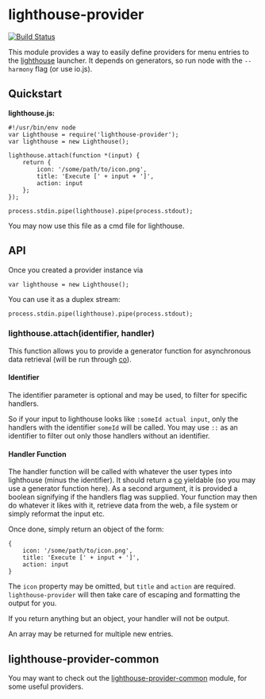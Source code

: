 lighthouse-provider
===================
[![Build Status](https://img.shields.io/travis/paulavery/node-lighthouse-provider.svg?style=flat)](https://travis-ci.org/paulavery/node-lighthouse-provider)

This module provides a way to easily define providers for menu entries to the [lighthouse](https://github.com/emgram769/lighthouse) launcher. It depends on generators, so run node with the `--harmony` flag (or use io.js).

Quickstart
----------
**lighthouse.js:**

	#!/usr/bin/env node
	var Lighthouse = require('lighthouse-provider');
	var lighthouse = new Lighthouse();

	lighthouse.attach(function *(input) {
		return {
			icon: '/some/path/to/icon.png',
			title: 'Execute [' + input + ']',
			action: input
		};
	});

	process.stdin.pipe(lighthouse).pipe(process.stdout);

You may now use this file as a cmd file for lighthouse.

API
---
Once you created a provider instance via

	var lighthouse = new Lighthouse();

You can use it as a duplex stream:

	process.stdin.pipe(lighthouse).pipe(process.stdout);

### lighthouse.attach(identifier, handler)
This function allows you to provide a generator function for asynchronous data retrieval (will be run through [co](https://github.com/tj/co)).

#### Identifier
The identifier parameter is optional and may be used, to filter for specific handlers.

So if your input to lighthouse looks like `:someId actual input`, only the handlers with the identifier `someId` will be called. You may use `::` as an identifier to filter out only those handlers without an identifier.

#### Handler Function
The handler function will be called with whatever the user types into lighthouse (minus the identifier). It should return a [co](https://github.com/tj/co) yieldable (so you may use a generator function here).
As a second argument, it is provided a boolean signifying if the handlers flag was supplied.
Your function may then do whatever it likes with it, retrieve data from the web, a file system or simply reformat the input etc.

Once done, simply return an object of the form:

	{
		icon: '/some/path/to/icon.png',
		title: 'Execute [' + input + ']',
		action: input
	}

The `icon` property may be omitted, but `title` and `action` are required. `lighthouse-provider` will then take care of escaping and formatting the output for you.

If you return anything but an object, your handler will not be output.

An array may be returned for multiple new entries.


lighthouse-provider-common
--------------------------
You may want to check out the [lighthouse-provider-common](https://github.com/paulavery/node-lighthouse-provider-common) module, for some useful providers.
